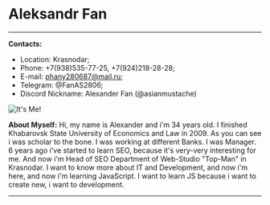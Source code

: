 # Aleksandr Fan
___
**Contacts:** 
  * Location: Krasnodar;
  * Phone: +7(938)535-77-25, +7(924)218-28-28;
  * E-mail: phany280687@mail.ru;
  * Telegram: @FanAS2806;
  * Discord Nickname: Alexander Fan (@asianmustache)

  ![It's Me!](https://avatars.githubusercontent.com/u/82396015?s=400&u=26b02992258bebdb60e3387ad4125fd90de0e074&v=4)

  **About Myself:** 
   Hi, my name is Alexander and i'm 34 years old. I finished Khabarovsk State University of Economics and Law in 2009. 
   As you can see i was scholar to the bone. I was working at different Banks. I was Manager.
   6 years ago i've started to learn SEO, because it's very-very interesting for me.  And now i'm Head of SEO Department of Web-Studio "Top-Man" in Krasnodar. 
   I want to know more about IT and Development, and now i'm here, and now i'm learning JavaScript.
   I want to learn JS because i want to create new, i want to development.
   ***